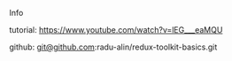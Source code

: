 Info

tutorial: https://www.youtube.com/watch?v=lEG___eaMQU

github: git@github.com:radu-alin/redux-toolkit-basics.git